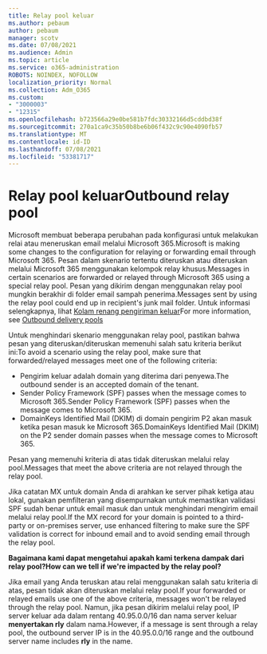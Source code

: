 ```yaml
---
title: Relay pool keluar
ms.author: pebaum
author: pebaum
manager: scotv
ms.date: 07/08/2021
ms.audience: Admin
ms.topic: article
ms.service: o365-administration
ROBOTS: NOINDEX, NOFOLLOW
localization_priority: Normal
ms.collection: Adm_O365
ms.custom:
- "3000003"
- "12315"
ms.openlocfilehash: b723566a29e0be581b7fdc30332166d5cddbd38f
ms.sourcegitcommit: 270a1ca9c35b50b8be6b06f432c9c90e4090fb57
ms.translationtype: MT
ms.contentlocale: id-ID
ms.lasthandoff: 07/08/2021
ms.locfileid: "53381717"
---
```

# <a name="outbound-relay-pool"></a><span data-ttu-id="c132d-102">Relay pool keluar</span><span class="sxs-lookup"><span data-stu-id="c132d-102">Outbound relay pool</span></span>

<span data-ttu-id="c132d-103">Microsoft membuat beberapa perubahan pada konfigurasi untuk melakukan relai atau meneruskan email melalui Microsoft 365.</span><span class="sxs-lookup"><span data-stu-id="c132d-103">Microsoft is making some changes to the configuration for relaying or forwarding email through Microsoft 365.</span></span> <span data-ttu-id="c132d-104">Pesan dalam skenario tertentu diteruskan atau diteruskan melalui Microsoft 365 menggunakan kelompok relay khusus.</span><span class="sxs-lookup"><span data-stu-id="c132d-104">Messages in certain scenarios are forwarded or relayed through Microsoft 365 using a special relay pool.</span></span> <span data-ttu-id="c132d-105">Pesan yang dikirim dengan menggunakan relay pool mungkin berakhir di folder email sampah penerima.</span><span class="sxs-lookup"><span data-stu-id="c132d-105">Messages sent by using the relay pool could end up in recipient's junk mail folder.</span></span> <span data-ttu-id="c132d-106">Untuk informasi selengkapnya, lihat [Kolam renang pengiriman keluar](/microsoft-365/security/office-365-security/high-risk-delivery-pool-for-outbound-messages#relay-pool)</span><span class="sxs-lookup"><span data-stu-id="c132d-106">For more information, see [Outbound delivery pools](/microsoft-365/security/office-365-security/high-risk-delivery-pool-for-outbound-messages#relay-pool)</span></span>

<span data-ttu-id="c132d-107">Untuk menghindari skenario menggunakan relay pool, pastikan bahwa pesan yang diteruskan/diteruskan memenuhi salah satu kriteria berikut ini:</span><span class="sxs-lookup"><span data-stu-id="c132d-107">To avoid a scenario using the relay pool, make sure that forwarded/relayed messages meet one of the following criteria:</span></span>

- <span data-ttu-id="c132d-108">Pengirim keluar adalah domain yang diterima dari penyewa.</span><span class="sxs-lookup"><span data-stu-id="c132d-108">The outbound sender is an accepted domain of the tenant.</span></span>
- <span data-ttu-id="c132d-109">Sender Policy Framework (SPF) passes when the message comes to Microsoft 365.</span><span class="sxs-lookup"><span data-stu-id="c132d-109">Sender Policy Framework (SPF) passes when the message comes to Microsoft 365.</span></span>
- <span data-ttu-id="c132d-110">DomainKeys Identified Mail (DKIM) di domain pengirim P2 akan masuk ketika pesan masuk ke Microsoft 365.</span><span class="sxs-lookup"><span data-stu-id="c132d-110">DomainKeys Identified Mail (DKIM) on the P2 sender domain passes when the message comes to Microsoft 365.</span></span>
 
<span data-ttu-id="c132d-111">Pesan yang memenuhi kriteria di atas tidak diteruskan melalui relay pool.</span><span class="sxs-lookup"><span data-stu-id="c132d-111">Messages that meet the above criteria are not relayed through the relay pool.</span></span>

<span data-ttu-id="c132d-112">Jika catatan MX untuk domain Anda di arahkan ke server pihak ketiga atau lokal, gunakan pemfilteran yang disempurnakan untuk memastikan validasi SPF sudah benar untuk email masuk dan untuk menghindari mengirim email melalui relay pool.</span><span class="sxs-lookup"><span data-stu-id="c132d-112">If the MX record for your domain is pointed to a third-party or on-premises server, use enhanced filtering to make sure the SPF validation is correct for inbound email and to avoid sending email through the relay pool.</span></span>

<span data-ttu-id="c132d-113">**Bagaimana kami dapat mengetahui apakah kami terkena dampak dari relay pool?**</span><span class="sxs-lookup"><span data-stu-id="c132d-113">**How can we tell if we're impacted by the relay pool?**</span></span>

<span data-ttu-id="c132d-114">Jika email yang Anda teruskan atau relai menggunakan salah satu kriteria di atas, pesan tidak akan diteruskan melalui relay pool.</span><span class="sxs-lookup"><span data-stu-id="c132d-114">If your forwarded or relayed emails use one of the above criteria, messages won't be relayed through the relay pool.</span></span> <span data-ttu-id="c132d-115">Namun, jika pesan dikirim melalui relay pool, IP server keluar ada dalam rentang 40.95.0.0/16 dan nama server keluar **menyertakan rly** dalam nama.</span><span class="sxs-lookup"><span data-stu-id="c132d-115">However, if a message is sent through a relay pool, the outbound server IP is in the 40.95.0.0/16 range and the outbound server name includes **rly** in the name.</span></span>

